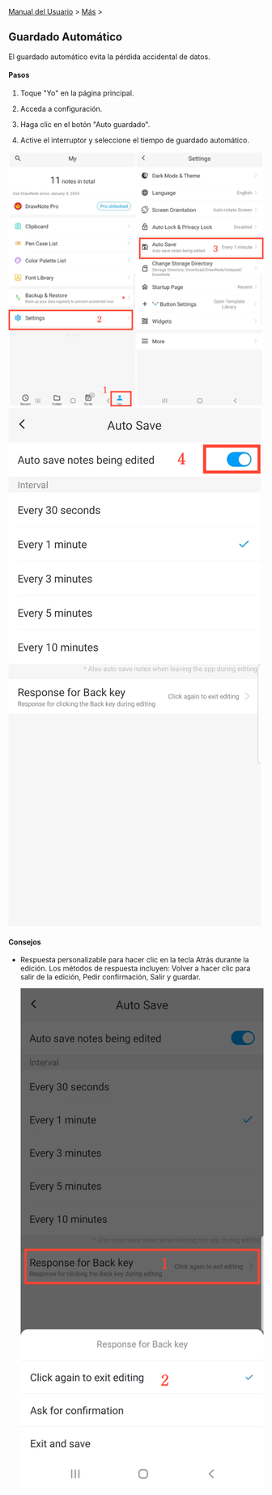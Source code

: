 [Manual del Usuario](/dragonnest/drawnote/manual/es) > [Más](/dragonnest/drawnote/manual/es/more) >

Guardado Automático
---
El guardado automático evita la pérdida accidental de datos.

#### Pasos

1. Toque "Yo" en la página principal.

2. Acceda a configuración.

3. Haga clic en el botón "Auto guardado".

4. Active el interruptor y seleccione el tiempo de guardado automático.

![Guardado Automático 1](imgs/autosave.png)
![Guardado Automático 2](imgs/autosave1.png)

#### Consejos
- Respuesta personalizable para hacer clic en la tecla Atrás durante la edición. Los métodos de respuesta incluyen: Volver a hacer clic para salir de la edición, Pedir confirmación, Salir y guardar.

  ![Guardado Automático 3](imgs/autosave2.png)
